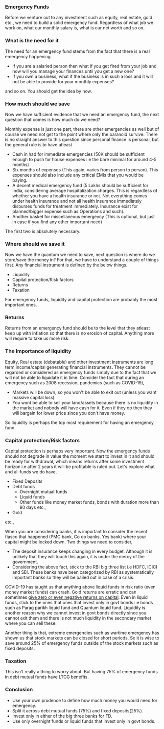 ### Emergency Funds

Before we venture out to any investment such as equity, real estate, gold etc., we need to build a solid emergency fund. Regardless of what job we work on, what our monthly salary is, what is our net worth and so on. 

### What is the need for it

The need for an emergency fund stems from the fact that there is a real emergency happening

- If you are a salaried person then what if you get fired from your job and how will you manage your finances until you get a new one?
- If you own a business, what if the business is in such a loss and it will not be able to provide for your monthly expenses?

and so on. You should get the idea by now.

### How much should we save

Now we have sufficient evidence that we need an emergency fund, the next question that comes is how much do we need? 

Monthly expense is just one part, there are other emergencies as well but of course we need not get to the point where only the paranoid survive. There is no straight answer to this question since personal finance is personal, but the general rule is to have atleast 

- Cash in had for immediate emergencies (50K should be sufficient enough to push for house expenses i.e the bare minimal for around 4-5 months)
- Six months of expenses (This again, varies from person to person). This expenses should also include any critical EMIs that you would be paying.
- A decent medical emergency fund (5 Lakhs should be sufficient for India, considering average hospitalization charges. This is regardless of whether you have a health insurance or not. Not everything comes under health insurance and not all health insurance immediately disburses funds for treatment immediately. Insurance exist for planned/bigger expense such as Operations and such).
- Another basket for miscellaneous emergency (This is optional, but just in case if you find any other important need)

The first two is absolutely necessary.

### Where should we save it

Now we have the quantum we need to save, next question is where do we store/save the money in? For that, we have to understand a couple of things first. Any financial instrument is defined by the below things.

- Liquidity
- Capital protection/Risk factors
- Returns
- Taxation

For emergency funds, liquidity and capital protection are probably the most important ones.

### Returns

Returns from an emergency fund should be to the level that they atleast keep up with inflation so that there is no erosion of capital. Anything more will require to take us more risk.

### The Importance of liquidity

Equity, Real estate (debatable) and other investment instruments are long term income/capital generating financial instruments. They cannot be regarded or considered as emergency funds simply due to the fact that we will not be able to liquidate it in time. Consider the fact that during an emergency such as 2008 recession, pandemics (such as COVID-19), 

- Markets will be down, so you won't be able to exit out (unless you want massive capital loss)
- You wont be able to sell your land/assets because there is no liquidity in the market and nobody will have cash for it. Even if they do then they will bargain for lower price since you don't have money.

So liquidity is perhaps the top most requirement for having an emergency fund.

### Capital protection/Risk factors

Capital protection is perhaps very important. Now the emergency funds should not degrade in value the moment we start to invest in it and should be ready for withdrawal, which means returns after some investment horizon i.e after 2 years it will be profitable is ruled out. Let's explore what and all funds we do have,

- Fixed Deposits
- Debt funds
  - Overnight mutual funds
  - Liquid funds
  - Other funds like money market funds, bonds with duration more than 90 days etc.,
- Gold

etc.,

When you are considering banks, it is important to consider the recent fiasco that happened (PMC bank, Co op banks, Yes bank) where your capital might be locked down. Two things we need to consider,

- The deposit insurance keeps changing in every budget. Although it is unlikely that they will touch this again, it is under the mercy of the government. 
- Considering the above fact, stick to the RBI big three list i.e HDFC, ICICI and SBI. These banks have been categorized by RBI as systematically important banks so they will be bailed out in case of a crisis.

COVID-19 has taught us that anything above liquid funds in risk ratio (even money market funds) can crash. Gold returns are erratic and can sometimes [give zero or even negative returns on capital](https://freefincal.com/do-not-expect-returns-from-your-gold-investments-do-this-instead/). Even in liquid funds, stick to the ones that ones that invest only in govt bonds i.e bonds such as Parag parikh liquid fund and Quantum liquid fund. Liquidity is another reason why we cannot invest in govt bonds directly since you cannot exit them and there is not much liquidity in the secondary market where you can sell these.

Another thing is that, extreme emergencies such as wartime emergency has shown us that stock markets can be closed for short periods. So it is wise to save around 25% of emergency funds outside of the stock markets such as fixed deposits.

### Taxation

This isn't really a thing to worry about. But having 75% of emergency funds in debt mutual funds have LTCG benefits.

### Conclusion

- Use your own prudence to define how much money you would need for emergency. 
- Split it across debt mutual funds (75%) and fixed deposits(25%).
- Invest only in either of the big three banks for FD.
- Use only overnight funds or liquid funds that invest only in govt bonds.




